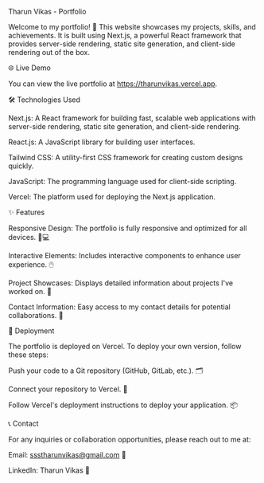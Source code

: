 Tharun Vikas - Portfolio

Welcome to my portfolio! 🎉 This website showcases my projects, skills, and achievements. It is built using Next.js, a powerful React framework that provides server-side rendering, static site generation, and client-side rendering out of the box.

🌐 Live Demo

You can view the live portfolio at https://tharunvikas.vercel.app.

🛠️ Technologies Used

Next.js: A React framework for building fast, scalable web applications with server-side rendering, static site generation, and client-side rendering.

React.js: A JavaScript library for building user interfaces.

Tailwind CSS: A utility-first CSS framework for creating custom designs quickly.

JavaScript: The programming language used for client-side scripting.

Vercel: The platform used for deploying the Next.js application.

✨ Features

Responsive Design: The portfolio is fully responsive and optimized for all devices. 📱💻

Interactive Elements: Includes interactive components to enhance user experience. 🖱️

Project Showcases: Displays detailed information about projects I've worked on. 📂

Contact Information: Easy access to my contact details for potential collaborations. 📧

🚀 Deployment

The portfolio is deployed on Vercel. To deploy your own version, follow these steps:

Push your code to a Git repository (GitHub, GitLab, etc.). 🗂️

Connect your repository to Vercel. 🔗

Follow Vercel's deployment instructions to deploy your application. 📦

📞 Contact

For any inquiries or collaboration opportunities, please reach out to me at:

Email: ssstharunvikas@gmail.com 📧

LinkedIn: Tharun Vikas 🔗
